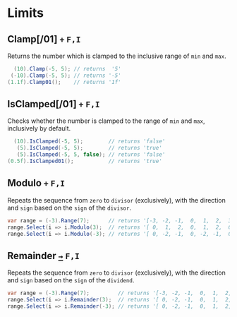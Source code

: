 # Limits

## Clamp[/01] `+` `F,I`
Returns the number which is clamped to the inclusive range of `min` and `max`.
```csharp
  (10).Clamp(-5, 5); // returns  '5'
 (-10).Clamp(-5, 5); // returns '-5'
(1.1f).Clamp01();    // returns '1f'
```
## IsClamped[/01] `+` `F,I`
Checks whether the number is clamped to the range of `min` and `max`, inclusively by default.
```csharp
  (10).IsClamped(-5, 5);        // returns 'false'
   (5).IsClamped(-5, 5);        // returns 'true'
   (5).IsClamped(-5, 5, false); // returns 'false'
(0.5f).IsClamped01();           // returns 'true'
```

## Modulo `+` `F,I`
Repeats the sequence from `zero` to `divisor` (exclusively), with the direction and `sign` based on the `sign` of the `divisor`.
```csharp
var range = (-3).Range(7);      // returns '[-3, -2, -1,  0,  1,  2,  3]'
range.Select(i => i.Modulo(3);  // returns '[ 0,  1,  2,  0,  1,  2,  0]'
range.Select(i => i.Modulo(-3); // returns '[ 0, -2, -1,  0, -2, -1,  0]'
```

## Remainder [`→`](https://docs.microsoft.com/en-us/dotnet/csharp/language-reference/operators/arithmetic-operators#remainder-operator-) `F,I`
Repeats the sequence from `zero` to `divisor` (exclusively), with the direction and `sign` based on the `sign` of the `dividend`.
```csharp
var range = (-3).Range(7);         // returns '[-3, -2, -1,  0,  1,  2,  3]'
range.Select(i => i.Remainder(3);  // returns '[ 0, -2, -1,  0,  1,  2,  0]'
range.Select(i => i.Remainder(-3); // returns '[ 0, -2, -1,  0,  1,  2,  0]'
```